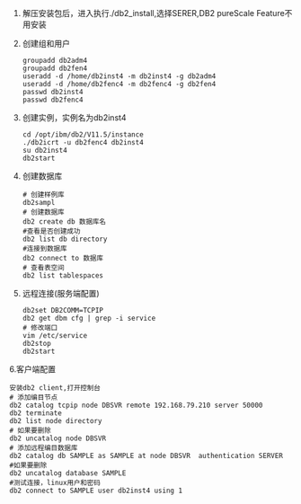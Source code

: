 1. 解压安装包后，进入执行./db2_install,选择SERER,DB2 pureScale Feature不用安装

2. 创建组和用户

   ```
   groupadd db2adm4
   groupadd db2fen4
   useradd -d /home/db2inst4 -m db2inst4 -g db2adm4
   useradd -d /home/db2fenc4 -m db2fenc4 -g db2fen4
   passwd db2inst4
   passwd db2fenc4
   ```

3. 创建实例，实例名为db2inst4

   ```
   cd /opt/ibm/db2/V11.5/instance
   ./db2icrt -u db2fenc4 db2inst4
   su db2inst4
   db2start
   ```

4. 创建数据库

   ```
   # 创建样例库
   db2sampl
   # 创建数据库
   db2 create db 数据库名
   #查看是否创建成功
   db2 list db directory
   #连接到数据库
   db2 connect to 数据库
   # 查看表空间
   db2 list tablespaces
   ```

5. 远程连接(服务端配置)

   ```
   db2set DB2COMM=TCPIP
   db2 get dbm cfg | grep -i service 
   # 修改端口
   vim /etc/service
   db2stop
   db2start
   ```

6.客户端配置

```
安装db2 client,打开控制台
# 添加编目节点
db2 catalog tcpip node DBSVR remote 192.168.79.210 server 50000
db2 terminate
db2 list node directory
# 如果要删除
db2 uncatalog node DBSVR 
# 添加远程编目数据库
db2 catalog db SAMPLE as SAMPLE at node DBSVR  authentication SERVER
#如果要删除
db2 uncatalog database SAMPLE
#测试连接，linux用户和密码
db2 connect to SAMPLE user db2inst4 using 1
```

